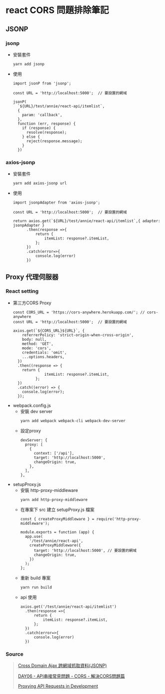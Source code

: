 # react CORS 問題排除筆記

## JSONP
### jsonp
+ 安裝套件
  ```
  yarn add jsonp
  ```
+ 使用
  ```
  import jsonP from 'jsonp';
  
  const URL = 'http://localhost:5000';  // 要設置的網域

  jsonP(
    `${URL}/test/annie/react-api/itemlist`,
    {
      param: 'callback',
    },
    function (err, response) {
      if (response) {
        resolve(response);
      } else {
        reject(response.message);
      }
    })
  ```

### axios-jsonp 
+ 安裝套件
  ```
  yarn add axios-jsonp url
  ```
+ 使用
  ```
  import jsonpAdapter from 'axios-jsonp';
  
  const URL = 'http://localhost:5000';  // 要設置的網域
  
  return axios.get(`${URL}/test/annie/react-api/itemlist`,{ adapter: jsonpAdapter }
        .then(response =>{
            return {
                itemList: response?.itemList,
            };
        })
        .catch(error=>{
            console.log(error)
        })
  ```

## Proxy 代理伺服器
### React setting
+ 第三方CORS Proxy
  ```
  const CORS_URL = 'https://cors-anywhere.herokuapp.com/'; // cors-anywhere
  const URL = 'http://localhost:5000';  // 要設置的網域
  
  axios.get(`${CORS_URL}${URL}`, {
      referrerPolicy: 'strict-origin-when-cross-origin',
      body: null,
      method: 'GET',
      mode: 'cors',
      credentials: 'omit',
      ...options.headers,
    })
    .then((response => {
      return {
                itemList: response?.itemList,
            };
    })
    .catch((error) => {
      console.log(error);
    });
  ```
+ webpack.config.js
  + 安裝 dev server
    ```
    yarn add webpack webpack-cli webpack-dev-server
    ```
  + 設定proxy
    ```
    devServer: {
      proxy: [
        {
          context: ['/api'],
          target: 'http://localhost:5000',
          changeOrigin: true,
        },
      ],
    },
    ```
+ setupProxy.js
  + 安裝 http-proxy-middleware
    ```
    yarn add http-proxy-middleware
    ```
  + 在專案下 src 建立 setupProxy.js 檔案 
    ```
    const { createProxyMiddleware } = require('http-proxy-middleware');

    module.exports = function (app) {
      app.use(
        '/test/annie/react-api',
        createProxyMiddleware({
          target: 'http://localhost:5000', // 要設置的網域
          changeOrigin: true,
        })
      );
    };
    ```
  + 重新 build 專案
    ```
    yarn run build
    ```
  + api 使用
    ```
    axios.get('/test/annie/react-api/itemlist')
      .then(response =>{
          return {
              itemList: response?.itemList,
          };
      })
      .catch(error=>{
          console.log(error)
      })
    ```
### Source
> [Cross Domain Ajax 跨網域抓取資料(JSONP)](https://ithelp.ithome.com.tw/articles/10094915)
>  
> [DAY06 - API串接常見問題 - CORS - 解決CORS問題篇](https://ithelp.ithome.com.tw/m/articles/10268821)
> 
> [Proxying API Requests in Development](https://create-react-app.dev/docs/proxying-api-requests-in-development/)
